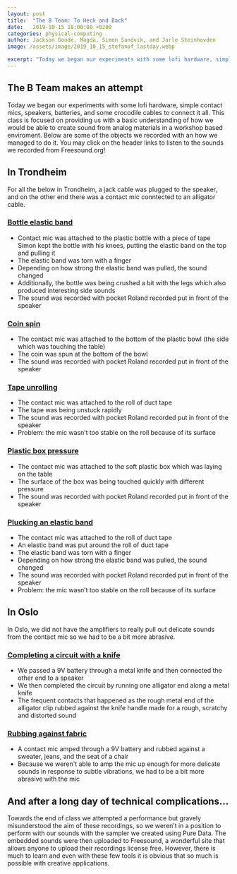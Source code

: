 ```yaml
---
layout: post
title:  "The B Team: To Heck and Back"
date:   2019-10-15 18:00:00 +0200
categories: physical-computing
author: Jackson Goode, Magda, Simon Sandvik, and Jarle Steinhovden
image: /assets/image/2019_10_15_stefanof_lastday.webp

excerpt: "Today we began our experiments with some lofi hardware, simple contact mics, speakers, batteries, and some crocodile cables to connect it all. We left in pieces."
---
```

## The B Team makes an attempt

Today we began our experiments with some lofi hardware, simple contact mics, speakers, batteries, and some crocodile cables to connect it all. This class is focused on providing us with a basic understanding of how we would be able to create sound from analog materials in a workshop based enviroment. Below are some of the objects we recorded with an how we managed to do it. You may click on the header links to listen to the sounds we recorded from Freesound.org!

## In Trondheim
For all the below in Trondheim, a jack cable was plugged to the speaker, and on the other end there was a contact mic conntected to an alligator cable.

### [Bottle elastic band](https://freesound.org/people/jacksongoode/sounds/488517/)
- Contact mic was attached to the plastic bottle with a piece of tape
Simon kept the bottle with his knees, putting the elastic band on the top and pulling it
- The elastic band was torn with a finger
- Depending on how strong the elastic band was pulled, the sound changed
- Additionally, the bottle was being crushed a bit with the legs which also produced interesting side sounds
- The sound was recorded with pocket Roland recorded put in front of the speaker

### [Coin spin](https://freesound.org/people/jacksongoode/sounds/488516/)
- The contact mic was attached to the bottom of the plastic bowl (the side which was touching the table)
- The coin was spun at the bottom of the bowl
- The sound was recorded with pocket Roland recorded put in front of the speaker

### [Tape unrolling](https://freesound.org/people/jacksongoode/sounds/488515/)
- The contact mic was attached to the roll of duct tape
- The tape was being unstuck rapidly
- The sound was recorded with pocket Roland recorded put in front of the speaker
- Problem: the mic wasn’t too stable on the roll because of its surface

### [Plastic box pressure](https://freesound.org/people/jacksongoode/sounds/488514/)
- The contact mic was attached to the soft plastic box which was laying on the table
- The surface of the box was being touched quickly with different pressure
- The sound was recorded with pocket Roland recorded put in front of the speaker

### [Plucking an elastic band](https://freesound.org/people/jacksongoode/sounds/488520/)
- The contact mic was attached to the roll of duct tape
- An elastic band was put around the roll of duct tape
- The elastic band was torn with a finger
- Depending on how strong the elastic band was pulled, the sound changed
- The sound was recorded with pocket Roland recorded put in front of the speaker
- Problem: the mic wasn’t too stable on the roll because of its surface

## In Oslo
In Oslo, we did not have the amplifiers to really pull out delicate sounds from the contact mic so we had to be a bit more abrasive.
### [Completing a circuit with a knife](https://freesound.org/people/jacksongoode/sounds/488518/)
- We passed a 9V battery through a metal knife and then connected the other end to a speaker
- We then completed the circuit by running one alligator end along a metal knife
- The frequent contacts that happened as the rough metal end of the alligator clip rubbed against the knife handle made for a rough, scratchy and distorted sound


### [Rubbing against fabric](https://freesound.org/people/jacksongoode/sounds/488519/)
- A contact mic amped through a 9V battery and rubbed against a sweater, jeans, and the seat of a chair
- Because we weren't able to amp the mic up enough for more delicate sounds in  response to subtle vibrations, we had to be a bit more abrasive with the mic

## And after a long day of technical complications...
Towards the end of class we attempted a performance but gravely misunderstood the aim of these recordings, so we weren’t in a position to perform with our sounds with the sampler we created using Pure Data. The embedded sounds were then uploaded to Freesound, a wonderful site that allows anyone to upload their recordings license free. However, there is much to learn and even with these few tools it is obvious that so much is possible with creative applications.
